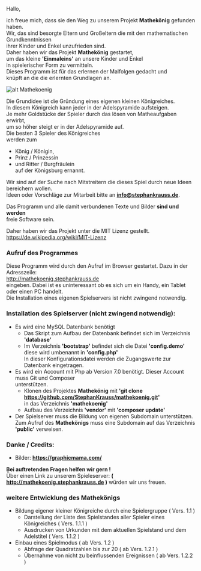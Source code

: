 ﻿Hallo,

ich freue mich, dass sie den Weg zu unserem Projekt **Mathekönig** gefunden haben.  
Wir, das sind besorgte Eltern und Großeltern die mit den mathematischen Grundkenntnissen   
ihrer Kinder und Enkel unzufrieden sind.  
Daher haben wir das Projekt **Mathekönig** gestartet,  
um das kleine **'Einmaleins'** an unsere Kinder und Enkel  
in spielerischer Form zu vermitteln.  
Dieses Programm ist für das erlernen der Malfolgen gedacht und  
knüpft an die die erlernten Grundlagen an.   

![alt Mathekoenig](http://mathekoenig.stephankrauss.de/werbung.png "Mathekönig")
 
Die Grundidee ist die Gründung eines eigenen kleinen Königreiches.  
In diesem Königreich kann jeder in der Adelspyramide aufsteigen.  
Je mehr Goldstücke der Spieler durch das lösen von Matheaufgaben erwirbt,  
um so höher steigt er in der Adelspyramide auf.  
Die besten 3 Spieler des Königreiches  
werden zum   
+ König / Königin,
+ Prinz / Prinzessin
+ und Ritter / Burgfräulein  
auf der Königsburg ernannt.  

Wir sind auf der Suche nach Mitstreitern die dieses Spiel durch neue Ideen bereichern wollen.  
Ideen oder Vorschläge zur Mitarbeit bitte an **info@stephankrauss.de**.  
  
Das Programm und alle damit verbundenen Texte und Bilder **sind und werden**   
freie Software sein.   
  
Daher haben wir das Projekt unter die MIT Lizenz gestellt.    
https://de.wikipedia.org/wiki/MIT-Lizenz 
 
### Aufruf des Programmes 
Diese Programm wird durch den Aufruf im Browser gestartet.
Dazu in der Adresszeile:  
http://mathekoenig.stephankrauss.de  
eingeben.  Dabei ist es uninteressant ob es sich um ein Handy, ein Tablet oder einen PC handelt.  
Die Installation eines eigenen Spielservers ist nicht zwingend notwendig.  

### Installation des Spielserver (nicht zwingend notwendig):
+ Es wird eine MySQL Datenbank benötigt
	+ Das Skript zum Aufbau der Datenbank befindet sich im Verzeichnis **'database'**
	+ Im Verzeichnis **'bootstrap'** befindet sich die Datei **'config.demo'**  
	  diese wird umbenannt in **'config.php'**  
	  In dieser Konfigurationsdatei werden die Zugangswerte zur Datenbank eingetragen.  
+ Es wird ein Account mit Php ab Version 7.0 benötigt. Dieser Account muss Git und Composer  
  unterstützen.  
	+ Klonen des Projektes **Mathekönig** mit **'git clone  https://github.com/StephanKrauss/mathekoenig.git'**  
	  in das Verzeichnis **'mathekoenig'**  	  
	+ Aufbau des Verzeichnis **'vendor'** mit **'composer update'**  
+ Der Spielserver muss die Bildung von eigenen Subdomain unterstützen. 
  Zum Aufruf des **Mathekönigs** muss eine Subdomain auf das Verzeichnis **'public'**	verweisen.
  
### Danke / Credits:
+ Bilder: **https://graphicmama.com/**
  
**Bei auftretenden Fragen helfen wir gern !**  
Über einen Link zu unserem Spieleserver: **( http://mathekoenig.stephankrauss.de )** würden wir uns freuen.  

### weitere Entwicklung des **Mathekönigs**
+ Bildung eigener kleiner Königreiche durch eine Spielergruppe ( Vers. 1.1 )
	+ Darstellung der Liste des Spielstandes aller Spieler eines Königreiches ( Vers. 1.1.1 )  
	+ Ausdrucken von Urkunden mit dem aktuellen Spielstand und dem Adelstitel ( Vers. 1.1.2 )  
+ Einbau eines Spielmodus ( ab Vers. 1.2 )
	+ Abfrage der Quadratzahlen bis zur 20 ( ab Vers. 1.2.1 )
	+ Übernahme von nicht zu beinflussenden Ereignissen ( ab Vers. 1.2.2 )  
